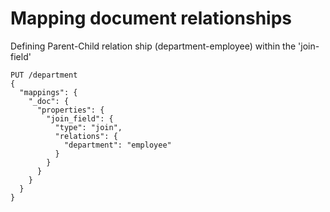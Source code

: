 # Mapping document relationships
Defining Parent-Child relation ship (department-employee) within the 'join-field' 

```
PUT /department
{
  "mappings": {
    "_doc": {
      "properties": {
        "join_field": { 
          "type": "join",
          "relations": {
            "department": "employee"
          }
        }
      }
    }
  }
}
```